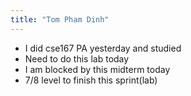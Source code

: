 ```yaml
---
title: "Tom Pham Dinh"
---
```


- I did cse167 PA yesterday and studied
- Need to do this lab today
- I am blocked by this midterm today
- 7/8 level to finish this sprint(lab)
